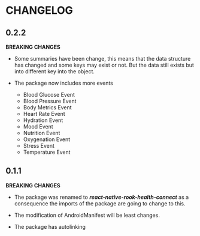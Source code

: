 # CHANGELOG

## 0.2.2

**BREAKING CHANGES**

- Some summaries have been change, this means that the data structure has changed and some keys may exist or not. But the data still exists but into different key into the object.

- The package now includes more events
  - Blood Glucose Event
  - Blood Pressure Event
  - Body Metrics Event
  - Heart Rate Event
  - Hydration Event
  - Mood Event
  - Nutrition Event
  - Oxygenation Event
  - Stress Event
  - Temperature Event

## 0.1.1

**BREAKING CHANGES**

- The package was renamed to **_react-native-rook-health-connect_** as a consequence the imports of the package are going to change to this.

- The modification of AndroidManifest will be least changes.

- The package has autolinking
